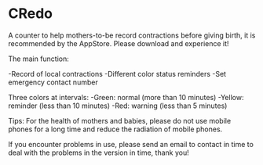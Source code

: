# CRedo
A counter to help mothers-to-be record contractions before giving birth, it is recommended by the AppStore. Please download and experience it!

The main function:

-Record of local contractions
-Different color status reminders
-Set emergency contact number

Three colors at intervals:
-Green: normal (more than 10 minutes)
-Yellow: reminder (less than 10 minutes)
-Red: warning (less than 5 minutes)

Tips:
     For the health of mothers and babies, please do not use mobile phones for a long time and reduce the radiation of mobile phones.

If you encounter problems in use, please send an email to contact in time to deal with the problems in the version in time, thank you!
